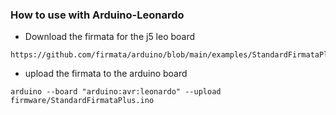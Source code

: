 ### How to use with Arduino-Leonardo

- Download the firmata for the j5 leo board
```
https://github.com/firmata/arduino/blob/main/examples/StandardFirmataPlus/StandardFirmataPlus.ino
```

- upload the firmata to the arduino board
```shell
arduino --board "arduino:avr:leonardo" --upload firmware/StandardFirmataPlus.ino
```